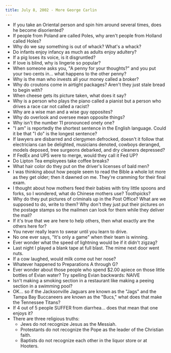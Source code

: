 ```yaml
---
title: July 8, 2002 - More George Carlin
---
```

- If you take an Oriental person and spin him around several times, does he become disoriented?
- If people from Poland are called Poles, why aren't people from Holland called Holes?
- Why do we say something is out of whack? What's a whack?
- Do infants enjoy infancy as much as adults enjoy adultery?
- If a pig loses its voice, is it disgruntled?
- If love is blind, why is lingerie so popular?
- When someone asks you, "A penny for your thoughts?" and you put your two cents in... what happens to the other penny?
- Why is the man who invests all your money called a broker?
- Why do croutons come in airtight packages? Aren't they just stale bread to begin with?
- When cheese gets its picture taken, what does it say?
- Why is a person who plays the piano called a pianist but a person who drives a race car not called a racist?
- Why are a wise man and a wise guy opposites?
- Why do overlook and oversee mean opposite things?
- Why isn't the number 11 pronounced onety one?
- "I am" is reportedly the shortest sentence in the English language. Could it be that "I do" is the longest sentence?
- If lawyers are disbarred and clergymen defrocked, doesn't it follow that electricians can be delighted, musicians denoted, cowboys deranged, models deposed, tree surgeons debarked, and dry cleaners depressed?
- If FedEx and UPS were to merge, would they call it Fed UP?
- Do Lipton Tea employees take coffee breaks?
- What hair color do they put on the driver's licenses of bald men?
- I was thinking about how people seem to read the Bible a whole lot more as they get older; then it dawned on me.  They're cramming for their final exam.
- I thought about how mothers feed their babies with tiny little spoons and forks, so I wondered, what do Chinese mothers use? Toothpicks?
- Why do they put pictures of criminals up in the Post Office? What are we supposed to do, write to them? Why don't they just put their pictures on the postage stamps so the mailmen can look for them while they deliver the mail?
- If it's true that we are here to help others, then what exactly are the others here for?
- You never really learn to swear until you learn to drive.
- No one ever says, "It's only a game" when their team is winning.
- Ever wonder what the speed of lightning would be if it didn't zigzag?
- Last night I played a blank tape at full blast. The mime next door went nuts.
- If a cow laughed, would milk come out her nose?
- Whatever happened to Preparations A through G?
- Ever wonder about those people who spend $2.00 apiece on those little bottles of Evian water? Try spelling Evian backwards: NAIVE
- Isn't making a smoking section in a restaurant like making a peeing section in a swimming pool?
- OK... so if the Jacksonville Jaguars are known as the "Jags" and the Tampa Bay Buccaneers are known as the "Bucs," what does that make the Tennessee Titans?
- If 4 out of 5 people SUFFER from diarrhea... does that mean that one enjoys it?
- There are three religious truths:
  - Jews do not recognize Jesus as the Messiah.
  - Protestants do not recognize the Pope as the leader of the Christian faith.
  - Baptists do not recognize each other in the liquor store or at Hooters.